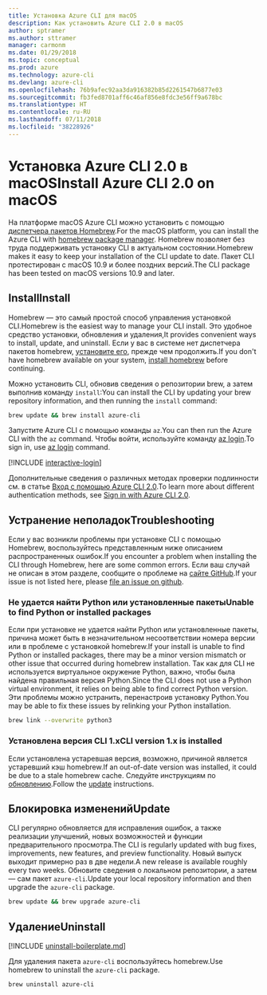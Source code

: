 ```yaml
---
title: Установка Azure CLI для macOS
description: Как установить Azure CLI 2.0 в macOS
author: sptramer
ms.author: sttramer
manager: carmonm
ms.date: 01/29/2018
ms.topic: conceptual
ms.prod: azure
ms.technology: azure-cli
ms.devlang: azure-cli
ms.openlocfilehash: 76b9afec92aa3da916382b85d2261547b6877e03
ms.sourcegitcommit: fb3fed8701aff6c46af856e8fdc3e56ff9a678bc
ms.translationtype: HT
ms.contentlocale: ru-RU
ms.lasthandoff: 07/11/2018
ms.locfileid: "38228926"
---
```

# <a name="install-azure-cli-20-on-macos"></a><span data-ttu-id="b6b42-103">Установка Azure CLI 2.0 в macOS</span><span class="sxs-lookup"><span data-stu-id="b6b42-103">Install Azure CLI 2.0 on macOS</span></span>

<span data-ttu-id="b6b42-104">На платформе macOS Azure CLI можно установить с помощью [диспетчера пакетов Homebrew](http://brew.sh).</span><span class="sxs-lookup"><span data-stu-id="b6b42-104">For the macOS platform, you can install the Azure CLI with [homebrew package manager](http://brew.sh).</span></span> <span data-ttu-id="b6b42-105">Homebrew позволяет без труда поддерживать установку CLI в актуальном состоянии.</span><span class="sxs-lookup"><span data-stu-id="b6b42-105">Homebrew makes it easy to keep your installation of the CLI update to date.</span></span> <span data-ttu-id="b6b42-106">Пакет CLI протестирован с macOS 10.9 и более поздних версий.</span><span class="sxs-lookup"><span data-stu-id="b6b42-106">The CLI package has been tested on macOS versions 10.9 and later.</span></span>

## <a name="install"></a><span data-ttu-id="b6b42-107">Install</span><span class="sxs-lookup"><span data-stu-id="b6b42-107">Install</span></span>

<span data-ttu-id="b6b42-108">Homebrew — это самый простой способ управления установкой CLI.</span><span class="sxs-lookup"><span data-stu-id="b6b42-108">Homebrew is the easiest way to manage your CLI install.</span></span> <span data-ttu-id="b6b42-109">Это удобное средство установки, обновления и удаления,</span><span class="sxs-lookup"><span data-stu-id="b6b42-109">It provides convenient ways to install, update, and uninstall.</span></span>
<span data-ttu-id="b6b42-110">Если у вас в системе нет диспетчера пакетов homebrew, [установите его](https://docs.brew.sh/Installation.html), прежде чем продолжить.</span><span class="sxs-lookup"><span data-stu-id="b6b42-110">If you don't have homebrew available on your system, [install homebrew](https://docs.brew.sh/Installation.html) before continuing.</span></span>

<span data-ttu-id="b6b42-111">Можно установить CLI, обновив сведения о репозитории brew, а затем выполнив команду `install`:</span><span class="sxs-lookup"><span data-stu-id="b6b42-111">You can install the CLI by updating your brew repository information, and then running the `install` command:</span></span>

```bash
brew update && brew install azure-cli
```

<span data-ttu-id="b6b42-112">Запустите Azure CLI с помощью команды `az`.</span><span class="sxs-lookup"><span data-stu-id="b6b42-112">You can then run the Azure CLI with the `az` command.</span></span> <span data-ttu-id="b6b42-113">Чтобы войти, используйте команду [az login](/cli/azure/reference-index#az-login).</span><span class="sxs-lookup"><span data-stu-id="b6b42-113">To sign in, use [az login](/cli/azure/reference-index#az-login) command.</span></span>

[!INCLUDE [interactive-login](includes/interactive-login.md)]

<span data-ttu-id="b6b42-114">Дополнительные сведения о различных методах проверки подлинности см. в статье [Вход с помощью Azure CLI 2.0](authenticate-azure-cli.md).</span><span class="sxs-lookup"><span data-stu-id="b6b42-114">To learn more about different authentication methods, see [Sign in with Azure CLI 2.0](authenticate-azure-cli.md).</span></span>

## <a name="troubleshooting"></a><span data-ttu-id="b6b42-115">Устранение неполадок</span><span class="sxs-lookup"><span data-stu-id="b6b42-115">Troubleshooting</span></span>

<span data-ttu-id="b6b42-116">Если у вас возникли проблемы при установке CLI с помощью Homebrew, воспользуйтесь представленным ниже описанием распространенных ошибок.</span><span class="sxs-lookup"><span data-stu-id="b6b42-116">If you encounter a problem when installing the CLI through Homebrew, here are some common errors.</span></span> <span data-ttu-id="b6b42-117">Если ваш случай не описан в этом разделе, сообщите о проблеме на [сайте GitHub](https://github.com/Azure/azure-cli/issues).</span><span class="sxs-lookup"><span data-stu-id="b6b42-117">If your issue is not listed here, please [file an issue on github](https://github.com/Azure/azure-cli/issues).</span></span>

### <a name="unable-to-find-python-or-installed-packages"></a><span data-ttu-id="b6b42-118">Не удается найти Python или установленные пакеты</span><span class="sxs-lookup"><span data-stu-id="b6b42-118">Unable to find Python or installed packages</span></span>

<span data-ttu-id="b6b42-119">Если при установке не удается найти Python или установленные пакеты, причина может быть в незначительном несоответствии номера версии или в проблеме с установкой homebrew.</span><span class="sxs-lookup"><span data-stu-id="b6b42-119">If your install is unable to find Python or installed packages, there may be a minor version mismatch or other issue that occurred during homebrew installation.</span></span> <span data-ttu-id="b6b42-120">Так как для CLI не используется виртуальное окружение Python, важно, чтобы была найдена правильная версия Python.</span><span class="sxs-lookup"><span data-stu-id="b6b42-120">Since the CLI does not use a Python virtual environment, it relies on being able to find correct Python version.</span></span> <span data-ttu-id="b6b42-121">Эти проблемы можно устранить, перенастроив установку Python.</span><span class="sxs-lookup"><span data-stu-id="b6b42-121">You may be able to fix these issues by relinking your Python installation.</span></span>

```bash
brew link --overwrite python3
```

### <a name="cli-version-1x-is-installed"></a><span data-ttu-id="b6b42-122">Установлена версия CLI 1.x</span><span class="sxs-lookup"><span data-stu-id="b6b42-122">CLI version 1.x is installed</span></span>

<span data-ttu-id="b6b42-123">Если установлена устаревшая версия, возможно, причиной является устаревший кэш homebrew.</span><span class="sxs-lookup"><span data-stu-id="b6b42-123">If an out-of-date version was installed, it could be due to a stale homebrew cache.</span></span> <span data-ttu-id="b6b42-124">Следуйте инструкциям по [обновлению](#Update).</span><span class="sxs-lookup"><span data-stu-id="b6b42-124">Follow the [update](#Update) instructions.</span></span>

## <a name="update"></a><span data-ttu-id="b6b42-125">Блокировка изменений</span><span class="sxs-lookup"><span data-stu-id="b6b42-125">Update</span></span>

<span data-ttu-id="b6b42-126">CLI регулярно обновляется для исправления ошибок, а также реализации улучшений, новых возможностей и функции предварительного просмотра.</span><span class="sxs-lookup"><span data-stu-id="b6b42-126">The CLI is regularly updated with bug fixes, improvements, new features, and preview functionality.</span></span> <span data-ttu-id="b6b42-127">Новый выпуск выходит примерно раз в две недели.</span><span class="sxs-lookup"><span data-stu-id="b6b42-127">A new release is available roughly every two weeks.</span></span> <span data-ttu-id="b6b42-128">Обновите сведения о локальном репозитории, а затем — сам пакет `azure-cli`.</span><span class="sxs-lookup"><span data-stu-id="b6b42-128">Update your local repository information and then upgrade the `azure-cli` package.</span></span>

```bash
brew update && brew upgrade azure-cli
```

## <a name="uninstall"></a><span data-ttu-id="b6b42-129">Удаление</span><span class="sxs-lookup"><span data-stu-id="b6b42-129">Uninstall</span></span>

[!INCLUDE [uninstall-boilerplate.md](includes/uninstall-boilerplate.md)]

<span data-ttu-id="b6b42-130">Для удаления пакета `azure-cli` воспользуйтесь homebrew.</span><span class="sxs-lookup"><span data-stu-id="b6b42-130">Use homebrew to uninstall the `azure-cli` package.</span></span>

```bash
brew uninstall azure-cli
```
